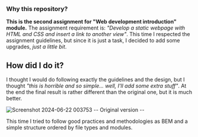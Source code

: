### Why this repository?
**This is the second assignment for "Web development introduction" module.**
The assignment requirement is: _"Develop a static webpage with HTML and CSS and insert a link to another view"_.
This time I respected the assignment guidelines, but since it is just a task, I decided to add some upgrades, _just a little bit_.

## How did I do it?
I thought I would do following exactly the guidelines and the design, but I thought 
_"this is horrible and so simple... well, I'll add some extra stuff"_. 
At the end the final result is rather different than the original one, but it is much better.

![Screenshot 2024-06-22 003753](https://github.com/KevinFlores26/Foro2-staticWebsite/assets/115028757/d6155848-ccbc-4191-b795-2221ef00beec)
-- Original version --

This time I tried to follow good practices and methodologies as BEM and a simple structure ordered by file types and modules.
